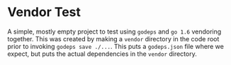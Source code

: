 # Vendor Test
A simple, mostly empty project to test using `godeps` and `go 1.6` vendoring together. This was created by making a `vendor` directory
in the code root prior to invoking `godeps save ./...`. This puts a `godeps.json` file where we expect, but puts the actual dependencies in the `vendor` directory.
